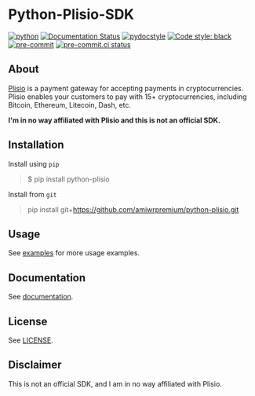 # Python-Plisio-SDK
[![python](https://img.shields.io/badge/Python-%5E3.8.1-3776AB.svg?style=flat&logo=python&logoColor=tellow)](https://www.python.org)
[![Documentation Status](https://img.shields.io/badge/docs-mkdocs%20material-blue.svg?style=flat)](https://squidfunk.github.io/mkdocs-material/)
[![pydocstyle](https://img.shields.io/badge/pydocstyle-enabled-AD4CD3)](http://www.pydocstyle.org/en/stable/)
[![Code style: black](https://img.shields.io/badge/code%20style-black-000000.svg)](https://github.com/psf/black)
[![pre-commit](https://img.shields.io/badge/pre--commit-enabled-brightgreen?logo=pre-commit&logoColor=white)](https://github.com/pre-commit/pre-commit)
[![pre-commit.ci status](https://results.pre-commit.ci/badge/github/amiwrpremium/python-plisio/master.svg)](https://results.pre-commit.ci/latest/github/amiwrpremium/python-plisio/master)


## About
[Plisio](https://plisio.net/) is a payment gateway for accepting
payments in cryptocurrencies. Plisio enables your customers to pay with
15+ cryptocurrencies, including Bitcoin, Ethereum, Litecoin, Dash, etc.

**I'm in no way affiliated with Plisio and this is not an official SDK.**

## Installation
Install using `pip`

>$ pip install python-plisio

Install from `git`

> pip install git+https://github.com/amiwrpremium/python-plisio.git

## Usage
See [examples](docs/examples) for more usage examples.

## Documentation
See [documentation](https://python-plisio.readthedocs.io/en/latest/).

## License
See [LICENSE](LICENSE).

## Disclaimer
This is not an official SDK, and I am in no way affiliated with Plisio.
